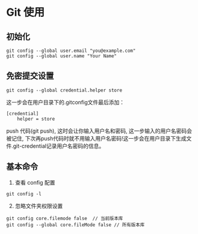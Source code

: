 # Git 使用
## 初始化
```
git config --global user.email "you@example.com"
git config --global user.name "Your Name"
```

## 免密提交设置
```
git config --global credential.helper store
```
这一步会在用户目录下的.gitconfig文件最后添加：

    [credential]
        helper = store

push 代码(git push), 这时会让你输入用户名和密码, 这一步输入的用户名密码会被记住,
下次再push代码时就不用输入用户名密码!这一步会在用户目录下生成文件.git-credential记录用户名密码的信息。

## 基本命令
1. 查看 config 配置
```
git config -l
```
2. 忽略文件夹权限设置
```
git config core.filemode false  // 当前版本库
git config --global core.fileMode false // 所有版本库
```
